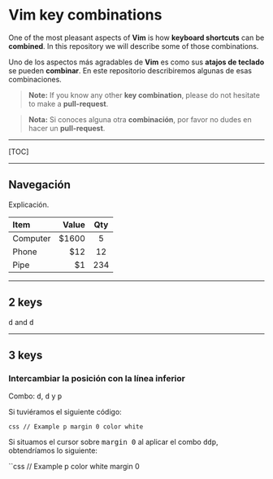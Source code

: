 # Vim key combinations

One of the most pleasant aspects of **Vim** is how **keyboard shortcuts** can be **combined**. In this
repository we will describe some of those combinations.

Uno de los aspectos más agradables de **Vim** es como sus **atajos de teclado** se pueden **combinar**. En
este repositorio describiremos algunas de esas combinaciones.

> **Note:**
> If you know any other **key combination**, please do not hesitate to make a **pull-request**.

> **Nota:**
> Si conoces alguna otra **combinación**, por favor no dudes en hacer un **pull-request**.

----------

[TOC]

----------


## Navegación

Explicación.

| Item     | Value | Qty   |
| :------- | ----: | :---: |
| Computer | $1600 |  5    |
| Phone    | $12   |  12   |
| Pipe     | $1    |  234  |

----------

## 2 keys

<kbd>d</kbd> and <kbd>d</kbd>

----------

## 3 keys

### Intercambiar la posición con la línea inferior

Combo: <kbd>d</kbd>, <kbd>d</kbd> y <kbd>p</kbd>

Si tuviéramos el siguiente código:

``css
// Example
p
    margin 0
    color white
``

Si situamos el cursor sobre <kbd>margin 0</kbd> al aplicar el combo <kbd>ddp</kbd>, obtendríamos lo siguiente:

``css
// Example
p
    color white
    margin 0
```

